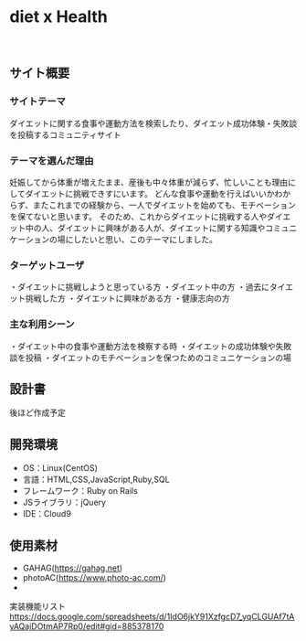 # diet x Health
​
## サイト概要
### サイトテーマ
ダイエットに関する食事や運動方法を検索したり、ダイエット成功体験・失敗談を投稿するコミュニティサイト
​
### テーマを選んだ理由
妊娠してから体重が増えたまま、産後も中々体重が減らず、忙しいことも理由にしてダイエットに挑戦できすにいます。
どんな食事や運動を行えばいいかわからず、またこれまでの経験から、一人でダイエットを始めても、モチベーションを保てないと思います。
そのため、これからダイエットに挑戦する人やダイエット中の人、ダイエットに興味がある人が、ダイエットに関する知識やコミュニケーションの場にしたいと思い、このテーマにしました。
​
### ターゲットユーザ
・ダイエットに挑戦しようと思っている方
・ダイエット中の方
・過去にタイエット挑戦した方
・ダイエットに興味がある方
・健康志向の方
​
### 主な利用シーン
・ダイエット中の食事や運動方法を検察する時
・ダイエットの成功体験や失敗談を投稿
・ダイエットのモチベーションを保つためのコミュニケーションの場
​
## 設計書
<!--テーマを設定・提出する時点では不要です-->
後ほど作成予定
​
## 開発環境
- OS：Linux(CentOS)
- 言語：HTML,CSS,JavaScript,Ruby,SQL
- フレームワーク：Ruby on Rails
- JSライブラリ：jQuery
- IDE：Cloud9
​
## 使用素材
- GAHAG(https://gahag.net)
- photoAC(https://www.photo-ac.com/)
- 
実装機能リスト
https://docs.google.com/spreadsheets/d/1IdO6jkY91XzfgcD7_yqCLGUAf7tAyAQajDOtmAP7Rp0/edit#gid=885378170
